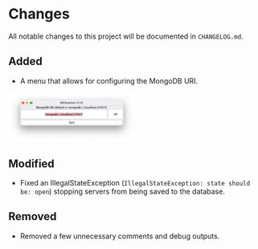 # Changes
All notable changes to this project will be documented in `CHANGELOG.md`.
## Added
* A menu that allows for configuring the MongoDB URI.
<img alt="MongoDB menu screen thingy" height="50%" src="images/1_12-mongomenu.png" width="50%"/>

## Modified
* Fixed an IllegalStateException (`IllegalStateException: state should be: open`) stopping servers from being saved to the database.

## Removed
* Removed a few unnecessary comments and debug outputs.